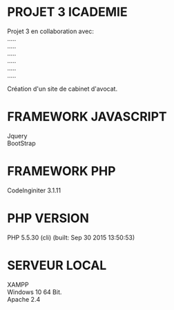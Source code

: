 #  PROJET 3 ICADEMIE
Projet 3 en collaboration avec: <br>
.....<br>
.....<br>
.....<br>
.....<br>
.....<br>
.....<br>

Création d'un site de cabinet d'avocat. 

# FRAMEWORK JAVASCRIPT
Jquery <br>
BootStrap

# FRAMEWORK PHP 
CodeInginiter 3.1.11 

# PHP VERSION 
PHP 5.5.30 (cli) (built: Sep 30 2015 13:50:53) 

# SERVEUR LOCAL
XAMPP<br>
Windows 10 64 Bit. <br>
Apache 2.4 

